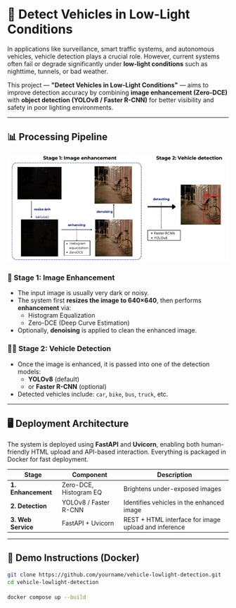# 🚗 Detect Vehicles in Low-Light Conditions

In applications like surveillance, smart traffic systems, and autonomous vehicles, vehicle detection plays a crucial role. However, current systems often fail or degrade significantly under **low-light conditions** such as nighttime, tunnels, or bad weather.

This project — **"Detect Vehicles in Low-Light Conditions"** — aims to improve detection accuracy by combining **image enhancement (Zero-DCE)** with **object detection (YOLOv8 / Faster R-CNN)** for better visibility and safety in poor lighting environments.

---

## 📊 Processing Pipeline

<div align="center">
  <img src="./images/pipeline.png" alt="Pipeline Overview" width="600"/>
</div>

### 🧠 Stage 1: Image Enhancement
- The input image is usually very dark or noisy.
- The system first **resizes the image to 640×640**, then performs **enhancement** via:
  - Histogram Equalization
  - Zero-DCE (Deep Curve Estimation)
- Optionally, **denoising** is applied to clean the enhanced image.

### 🕵️‍♂️ Stage 2: Vehicle Detection
- Once the image is enhanced, it is passed into one of the detection models:
  - **YOLOv8** (default)
  - or **Faster R-CNN** (optional)
- Detected vehicles include: `car`, `bike`, `bus`, `truck`, etc.

---

## 🖥️ Deployment Architecture

The system is deployed using **FastAPI** and **Uvicorn**, enabling both human-friendly HTML upload and API-based interaction. Everything is packaged in Docker for fast deployment.

| Stage                | Component                   | Description                                           |
|----------------------|-----------------------------|-------------------------------------------------------|
| **1. Enhancement**   | Zero-DCE, Histogram EQ      | Brightens under-exposed images                        |
| **2. Detection**     | YOLOv8 / Faster R-CNN       | Identifies vehicles in the enhanced image             |
| **3. Web Service**   | FastAPI + Uvicorn           | REST + HTML interface for image upload and inference  |

---

## 🚀 Demo Instructions (Docker)

```bash
git clone https://github.com/yourname/vehicle-lowlight-detection.git
cd vehicle-lowlight-detection

docker compose up --build
